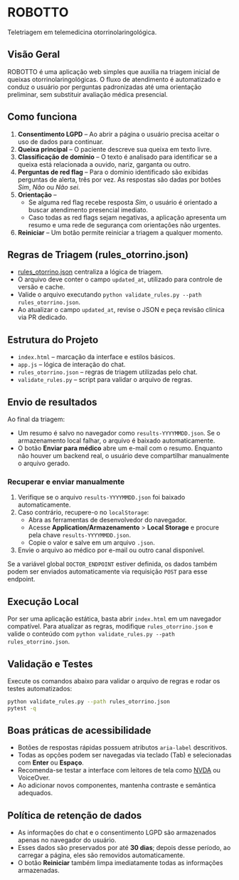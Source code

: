 # ROBOTTO

Teletriagem em telemedicina otorrinolaringológica.

## Visão Geral

ROBOTTO é uma aplicação web simples que auxilia na triagem inicial de queixas
otorrinolaringológicas. O fluxo de atendimento é automatizado e conduz o
usuário por perguntas padronizadas até uma orientação preliminar, sem substituir
avaliação médica presencial.

## Como funciona

1. **Consentimento LGPD** – Ao abrir a página o usuário precisa aceitar o uso de
   dados para continuar.
2. **Queixa principal** – O paciente descreve sua queixa em texto livre.
3. **Classificação de domínio** – O texto é analisado para identificar se a
   queixa está relacionada a ouvido, nariz, garganta ou outro.
4. **Perguntas de red flag** – Para o domínio identificado são exibidas perguntas
   de alerta, três por vez. As respostas são dadas por botões *Sim*, *Não* ou
   *Não sei*.
5. **Orientação** –
   - Se alguma red flag recebe resposta *Sim*, o usuário é orientado a buscar
     atendimento presencial imediato.
   - Caso todas as red flags sejam negativas, a aplicação apresenta um resumo e
     uma rede de segurança com orientações não urgentes.
6. **Reiniciar** – Um botão permite reiniciar a triagem a qualquer momento.

## Regras de Triagem (rules_otorrino.json)

- [rules_otorrino.json](./rules_otorrino.json) centraliza a lógica de triagem.
- O arquivo deve conter o campo `updated_at`, utilizado para controle de versão
  e cache.
- Valide o arquivo executando `python validate_rules.py --path rules_otorrino.json`.
- Ao atualizar o campo `updated_at`, revise o JSON e peça revisão clínica via
  PR dedicado.

## Estrutura do Projeto

- `index.html` – marcação da interface e estilos básicos.
- `app.js` – lógica de interação do chat.
- `rules_otorrino.json` – regras de triagem utilizadas pelo chat.
- `validate_rules.py` – script para validar o arquivo de regras.

## Envio de resultados

Ao final da triagem:

- Um resumo é salvo no navegador como `results-YYYYMMDD.json`. Se o armazenamento local falhar, o arquivo é baixado automaticamente.
- O botão **Enviar para médico** abre um e-mail com o resumo. Enquanto não houver um backend real, o usuário deve compartilhar manualmente o arquivo gerado.

### Recuperar e enviar manualmente

1. Verifique se o arquivo `results-YYYYMMDD.json` foi baixado automaticamente.
2. Caso contrário, recupere-o no `localStorage`:
   - Abra as ferramentas de desenvolvedor do navegador.
   - Acesse **Application/Armazenamento** > **Local Storage** e procure pela chave `results-YYYYMMDD.json`.
   - Copie o valor e salve em um arquivo `.json`.
3. Envie o arquivo ao médico por e-mail ou outro canal disponível.

Se a variável global `DOCTOR_ENDPOINT` estiver definida, os dados também podem ser enviados automaticamente via requisição `POST` para esse endpoint.

## Execução Local

Por ser uma aplicação estática, basta abrir `index.html` em um navegador
compatível. Para atualizar as regras, modifique `rules_otorrino.json` e valide o
conteúdo com `python validate_rules.py --path rules_otorrino.json`.

## Validação e Testes

Execute os comandos abaixo para validar o arquivo de regras e rodar os testes automatizados:

```bash
python validate_rules.py --path rules_otorrino.json
pytest -q
```

## Boas práticas de acessibilidade

- Botões de respostas rápidas possuem atributos `aria-label` descritivos.
- Todas as opções podem ser navegadas via teclado (Tab) e selecionadas com **Enter** ou **Espaço**.
- Recomenda-se testar a interface com leitores de tela como [NVDA](https://www.nvaccess.org/) ou VoiceOver.
- Ao adicionar novos componentes, mantenha contraste e semântica adequados.

## Política de retenção de dados

- As informações do chat e o consentimento LGPD são armazenados apenas no
  navegador do usuário.
- Esses dados são preservados por até **30 dias**; depois desse período, ao
  carregar a página, eles são removidos automaticamente.
- O botão **Reiniciar** também limpa imediatamente todas as informações
  armazenadas.


